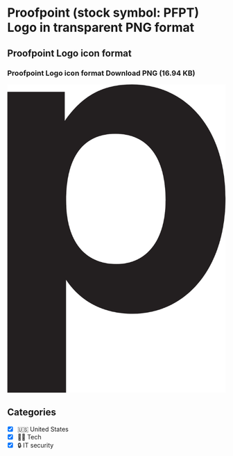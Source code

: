 # Proofpoint (stock symbol: PFPT) Logo in transparent PNG format

## Proofpoint Logo icon format

### Proofpoint Logo icon format Download PNG (16.94 KB)

![Proofpoint Logo icon format Download PNG (16.94 KB)](/img/orig/PFPT-fa65750c.png)



## Categories
- [x] 🇺🇸 United States
- [x] 👩‍💻 Tech
- [x] 🔒 IT security
